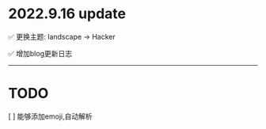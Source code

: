 # 2022.9.16 update
✅ 更换主题: landscape -> Hacker

✅ 增加blog更新日志

-----------
# TODO
[ ] 能够添加emoji,自动解析
